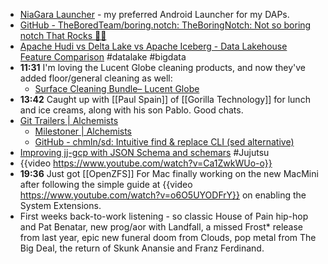 - [NiaGara Launcher](https://play.google.com/store/apps/details?id=bitpit.launcher) - my preferred Android Launcher for my DAPs.
- [GitHub - TheBoredTeam/boring.notch: TheBoringNotch: Not so boring notch That Rocks 🎸🎶](https://github.com/TheBoredTeam/boring.notch)
- [Apache Hudi vs Delta Lake vs Apache Iceberg - Data Lakehouse Feature Comparison](https://www.onehouse.ai/blog/apache-hudi-vs-delta-lake-vs-apache-iceberg-lakehouse-feature-comparison) #datalake #bigdata
- **11:31** I'm loving the Lucent Globe cleaning products, and now they've added floor/general cleaning as well:
	- [Surface Cleaning Bundle&ndash; Lucent Globe](https://lucentglobe.com/products/surfaces-bundle)
- **13:42** Caught up with [[Paul Spain]] of [[Gorilla Technology]] for lunch and ice creams, along with his son Pablo. Good chats.
- [Git Trailers | Alchemists](https://alchemists.io/articles/git_trailers)
	- [Milestoner | Alchemists](https://alchemists.io/projects/milestoner)
	- [GitHub - chmln/sd: Intuitive find &amp; replace CLI (sed alternative)](https://github.com/chmln/sd)
- [Improving jj-gcp with  JSON  Schema and schemars](https://v5.chriskrycho.com/notes/improving-jj-gcp-with-json-schema-and-schemars/) #Jujutsu
- {{video https://www.youtube.com/watch?v=Ca1ZwkWUo-o}}
- **19:36** Just got [[OpenZFS]] For Mac finally working on the new MacMini after following the simple guide at {{video https://www.youtube.com/watch?v=o6O5UYODFrY}} on enabling the System Extensions.
- First weeks back-to-work listening - so classic House of Pain hip-hop and Pat Benatar, new prog/aor with Landfall, a missed Frost* release from last year, epic new funeral doom from Clouds, pop metal from The Big Deal, the return of Skunk Anansie and Franz Ferdinand.